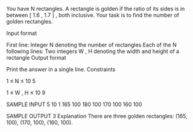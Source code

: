 You have 
N
 rectangles. A rectangle is golden if the ratio of its sides is in between 
[
1.6
,
1.7
]
, both inclusive. Your task is to find the number of golden rectangles.

Input format

First line: Integer 
N
 denoting the number of rectangles
Each of the 
N
 following lines: Two integers 
W
,
H
 denoting the width and height of a rectangle
Output format

Print the answer in a single line.
Constraints


1
≤
N
≤
10
5


1
≤
W
,
H
≤
10
9

SAMPLE INPUT 
5
10 1
165 100
180 100
170 100
160 100

SAMPLE OUTPUT 
3
Explanation
There are three golden rectangles: (165, 100), (170, 100), (160, 100).